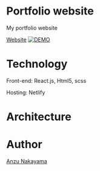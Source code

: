 # Portfolio website
My portfolio website

[Website](https://anzunakayama.dev/)
[![DEMO](https://user-images.githubusercontent.com/53921381/113221122-4d251880-9239-11eb-89b1-bf5ddf2a8832.png)](https://anzunakayama.dev/)

# Technology
 Front-end: React.js, Html5, scss
 
 Hosting: Netlify
 
# Architecture

# Author
[Anzu Nakayama](https://github.com/anznk)


